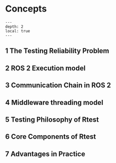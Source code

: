 # Concepts

```{contents} Contents
---
depth: 2
local: true
---
```

## 1 The Testing Reliability Problem




## 2 ROS 2 Execution model



## 3 Communication Chain in ROS 2



## 4 Middleware threading model




## 5 Testing Philosophy of Rtest



## 6 Core Components of Rtest




## 7 Advantages in Practice